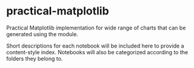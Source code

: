 # practical-matplotlib
Practical Matplotlib implementation for wide range of charts that can be generated using the module.

Short descriptions for each notebook will be included here to provide a content-style index. Notebooks will also be categorized according to the folders they belong to.
